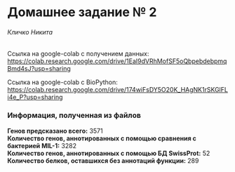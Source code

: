 # Домашнее задание № 2

###### Кличко Никита

Ссылка на google-colab с получением данных: https://colab.research.google.com/drive/1EaI9dVRhMofSF5oQbpebdebpmqBmd4sJ?usp=sharing

Ссылка на google-colab с BioPython: https://colab.research.google.com/drive/174wiFsDY5O20K_HAgNK1rSKGlFLi4e_P?usp=sharing 

### Информация, полученная из файлов 

****Генов предсказано всего:**** 3571  
****Количество генов, аннотированных  с помощью сравнения с бактерией MIL-1:**** 3282  
****Количество генов, аннотированных  с помощью БД SwissProt:**** 52  
****Количество белков, оставшихся без аннотаций функции:**** 289  

